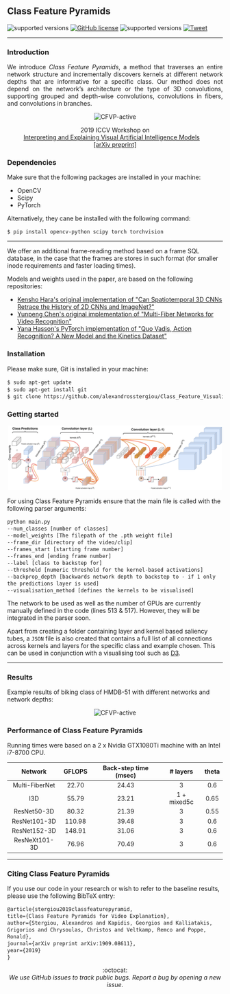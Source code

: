 ## Class Feature Pyramids

![supported versions](https://img.shields.io/badge/python-2.7%2C%203.5-green.svg)
[![GitHub license](https://img.shields.io/github/license/GKalliatakis/DisplaceNet.svg)](https://github.com/alexandrosstergiou/Class_Feature_Visualization_Pyramid/blob/master/LICENSEhttps://github.com/GKalliatakis/DisplaceNet/blob/master/LICENSE)
![supported versions](https://img.shields.io/badge/library-PyTorch-blue)
[![Tweet](https://img.shields.io/twitter/url/http/shields.io.svg?style=social)](https://twitter.com/intent/tweet?text=Class%20Feature%20Pyramids%20for%20Video%20Explanation&url=https://github.com/alexandrosstergiou/Class_Feature_Visualization_Pyramid&hashtags=PyTorch)


--------------------------------------------------------------------------------
### Introduction
<p align="justify">We introduce <i>Class Feature Pyramids</i>, a method that traverses an entire network structure and
 incrementally discovers kernels at different network depths that are informative for a specific class.
 Our method does not depend on the network’s architecture or the type of 3D convolutions, supporting grouped and depth-wise convolutions,
 convolutions in fibers, and convolutions in branches.</p>

<p align="center">
   <img img  src="images/CFVP.gif" width="250em" height="250em" alt="CFVP-active" style="margin-top=2%" ondragstart="return false;">
</p>

<p align="center">
2019 ICCV Workshop on <br> <a href="http://xai.unist.ac.kr/workshop/2019/" >Interpreting and Explaining Visual Artificial Intelligence Models</a> &nbsp;&nbsp;&nbsp;
</i>
<br>
<a href="https://arxiv.org/abs/1909.08611" target="_blank">[arXiv preprint]</a>
</p>


### Dependencies
Make sure that the following packages are installed in your machine:
* OpenCV
* Scipy
* PyTorch

Alternatively, they cane be installed with the following command:

```
$ pip install opencv-python scipy torch torchvision
```
---

We offer an additional frame-reading method based on a frame SQL database, in the case that the frames are stores in such format (for smaller inode requirements and faster loading times).


Models and weights used in the paper, are based on the following repositories:

* [Kensho Hara's original implementation of "Can Spatiotemporal 3D CNNs Retrace the History of 2D CNNs and ImageNet?"](https://github.com/kenshohara/3D-ResNets-PyTorch)
* [Yunpeng Chen's original implementation of "Multi-Fiber Networks for Video Recognition"](https://github.com/cypw/PyTorch-MFNet)
* [Yana Hasson's PyTorch implementation of "Quo Vadis, Action Recognition? A New Model and the Kinetics Dataset"](https://github.com/hassony2/kinetics_i3d_pytorch)

### Installation

Please make sure, Git is installed in your machine:
```sh
$ sudo apt-get update
$ sudo apt-get install git
$ git clone https://github.com/alexandrosstergiou/Class_Feature_Visualization_Pyramid.git
```




### Getting started

<p align="center">
<img img class="static"  src="images/Backstep_compressed.png" width="500em" height="150em" alt="CFVP-static" style="margin-top=2%" ondragstart="return false;">
</p>

For using Class Feature Pyramids ensure that the main file is called with the following parser arguments:
```
python main.py
--num_classes [number of classes]
--model_weights [The filepath of the .pth weight file]
--frame_dir [directory of the video/clip]
--frames_start [starting frame number]
--frames_end [ending frame number]
--label [class to backstep for]
--threshold [numeric threshold for the kernel-based activations]
--backprop_depth [backwards network depth to backstep to - if 1 only the predictions layer is used]
--visualisation_method [defines the kernels to be visualised]
```

The network to be used as well as the number of GPUs are currently manually defined in the code (lines 513 & 517). However, they will be integrated in the parser soon.

Apart from creating a folder containing layer and kernel based saliency tubes, a `JSON` file is also created that contains a full list of all connections across kernels and layers for the specific class and example chosen. This can be used in conjunction with a visualising tool such as [D3](https://github.com/d3/d3).

---

### Results
Example results of biking class of HMDB-51 with different networks and network depths:

<p align="center">
   <img img  src="images/hmdb51_bike.gif" width="250em" height="450em" alt="CFVP-active" style="margin-top=2%" ondragstart="return false;">
</p>




### Performance of Class Feature Pyramids

Running times were based on a 2 x Nvidia GTX1080Ti machine with an Intel i7-8700 CPU.

| Network | GFLOPS | Back-step time (msec) | # layers | theta |
|:-------------:|:---------:|:-----:|:----:|:----:|
|Multi-FiberNet | 22.70 | 24.43 | 3 | 0.6 |
|I3D | 55.79 | 23.21 | 1 + mixed5c | 0.65 |
|ResNet50-3D | 80.32 | 21.39 | 3 | 0.55 |
|ResNet101-3D| 110.98| 39.48 | 3 | 0.6 |
|ResNet152-3D | 148.91| 31.06 | 3 | 0.6 |
|ResNeXt101-3D | 76.96| 70.49 | 3 | 0.6 |


---

### Citing Class Feature Pyramids
If you use our code in your research or wish to refer to the baseline results, please use the following BibTeX entry:

    @article{stergiou2019classfeaturepyramid,
    title={Class Feature Pyramids for Video Explanation},
    author={Stergiou, Alexandros and Kapidis, Georgios and Kalliatakis, Grigorios and Chrysoulas, Christos and Veltkamp, Remco and Poppe, Ronald},
    journal={arXiv preprint arXiv:1909.08611},
    year={2019}
    }

<p align="center">
  :octocat:  <br>
  <i>We use GitHub issues to track public bugs. Report a bug by <https://github.com/alexandrosstergiou/Class_Feature_Visualization_Pyramid/issues">opening a new issue.</a></i><br>
</p>
